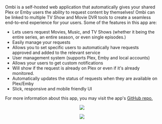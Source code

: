 Ombi is a self-hosted web application that automatically gives your shared Plex or Emby users the ability to request content by themselves! Ombi can be linked to multiple TV Show and Movie DVR tools to create a seamless end-to-end experience for your users. Some of the features in this app are:

* Lets users request Movies, Music, and TV Shows (whether it being the entire series, an entire season, or even single episodes.)
* Easily manage your requests
* Allows you to set specific users to automatically have requests approved and added to the relevant service
* User management system (supports Plex, Emby and local accounts)
* Allows your users to get custom notifications
* Will show if the request is already on Plex or even if it's already monitored.
* Automatically updates the status of requests when they are available on Plex/Emby
* Slick, responsive and mobile friendly UI

For more information about this app, you may visit the app's [GitHub repo.](https://github.com/tidusjar/Ombi)

<p align="center"><img src="https://docs.usbx.me/uploads/images/gallery/2019-10/scaled-1680-/image-1571304567853.png"></p>

<p align="center"><img src="https://docs.usbx.me/uploads/images/gallery/2019-10/scaled-1680-/image-1571304696162.png"></p>